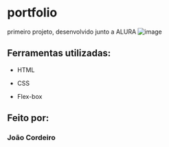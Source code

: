 # portfolio
primeiro projeto, desenvolvido junto a ALURA
![image]()
## Ferramentas utilizadas:
* HTML

* CSS

* Flex-box

## Feito por:

### João Cordeiro
